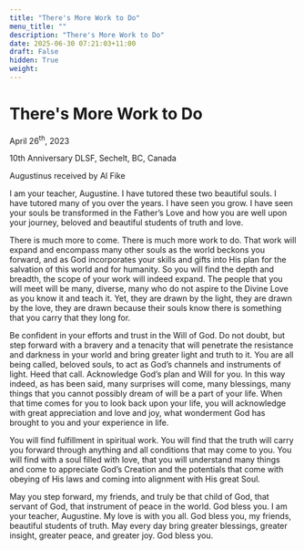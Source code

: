 ```yaml
---
title: "There's More Work to Do"
menu_title: ""
description: "There's More Work to Do"
date: 2025-06-30 07:21:03+11:00
draft: False
hidden: True
weight:
---
```

# There's More Work to Do

April 26<sup>th</sup>, 2023

10th Anniversary DLSF, Sechelt, BC, Canada

Augustinus received by Al Fike

I am your teacher, Augustine. I have tutored these two beautiful souls. I have tutored many of you over the years. I have seen you grow. I have seen your souls be transformed in the Father’s Love and how you are well upon your journey, beloved and beautiful students of truth and love.

There is much more to come. There is much more work to do. That work will expand and encompass many other souls as the world beckons you forward, and as God incorporates your skills and gifts into His plan for the salvation of this world and for humanity. So you will find the depth and breadth, the scope of your work will indeed expand. The people that you will meet will be many, diverse, many who do not aspire to the Divine Love as you know it and teach it. Yet, they are drawn by the light, they are drawn by the love, they are drawn because their souls know there is something that you carry that they long for.

Be confident in your efforts and trust in the Will of God. Do not doubt, but step forward with a bravery and a tenacity that will penetrate the resistance and darkness in your world and bring greater light and truth to it. You are all being called, beloved souls, to act as God’s channels and instruments of light. Heed that call. Acknowledge God’s plan and Will for you. In this way indeed, as has been said, many surprises will come, many blessings, many things that you cannot possibly dream of will be a part of your life. When that time comes for you to look back upon your life, you will acknowledge with great appreciation and love and joy, what wonderment God has brought to you and your experience in life.

You will find fulfillment in spiritual work. You will find that the truth will carry you forward through anything and all conditions that may come to you. You will find with a soul filled with love, that you will understand many things and come to appreciate God’s Creation and the potentials that come with obeying of His laws and coming into alignment with His great Soul.

May you step forward, my friends, and truly be that child of God, that servant of God, that instrument of peace in the world. God bless you. I am your teacher, Augustine. My love is with you all. God bless you, my friends, beautiful students of truth. May every day bring greater blessings, greater insight, greater peace, and greater joy. God bless you.
